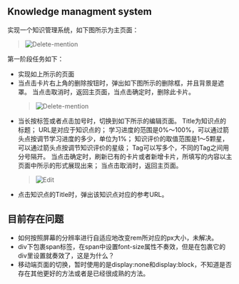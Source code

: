 ## Knowledge managment system
实现一个知识管理系统，如下图所示为主页面：<br>
> ![Delete-mention](https://github.com/Leaf217/Knowledge-management-system/raw/master/Picture/Home-page.png)

第一阶段任务如下：<br>
- 实现如上所示的页面
- 当点击卡片右上角的删除按钮时，弹出如下图所示的删除框，并且背景是遮罩。
当点击取消时，返回主页面，当点击确定时，删除此卡片。<br>
    > ![Delete-mention](https://github.com/Leaf217/Knowledge-management-system/raw/master/Picture/Delete-mention.png)
- 当长按标签或者点击加号时，切换到如下所示的编辑页面。
Title为知识点的标题；
URL是对应于知识点的；
学习进度的范围是0%～100%，可以通过箭头点按调节学习进度的多少，单位为1%；
知识评价的取值范围是1～5颗星，可以通过箭头点按调节知识评价的星级；
Tag可以写多个，不同的Tag之间用分号隔开。
当点击确定时，刷新已有的卡片或者新增卡片，所填写的内容以主页面中所示的形式展现出来；
当点击取消时，返回主页面。
    > ![Edit](https://github.com/Leaf217/Knowledge-management-system/raw/master/Picture/Edit-v2.png)
- 点击知识点的Title时，弹出该知识点对应的参考URL。



## 目前存在问题
- 如何按照屏幕的分辨率进行自适应地改变rem所对应的px大小，未解决。
- div下包裹span标签，在span中设置font-size属性不奏效，但是在包裹它的div里设置就奏效了，这是为什么？
- 移动端页面的切换，暂时使用的是display:none和display:block，不知道是否存在其他更好的方法或者是已经很成熟的方法。

